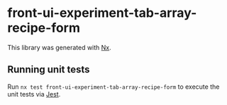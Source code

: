 # front-ui-experiment-tab-array-recipe-form

This library was generated with [Nx](https://nx.dev).

## Running unit tests

Run `nx test front-ui-experiment-tab-array-recipe-form` to execute the unit tests via [Jest](https://jestjs.io).
